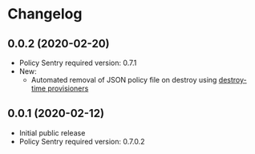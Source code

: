 # Changelog

## 0.0.2 (2020-02-20)
* Policy Sentry required version: 0.7.1
* New:
  * Automated removal of JSON policy file on destroy using [destroy-time provisioners](https://www.terraform.io/docs/provisioners/index.html#destroy-time-provisioners)

## 0.0.1 (2020-02-12)

* Initial public release
* Policy Sentry required version: 0.7.0.2
